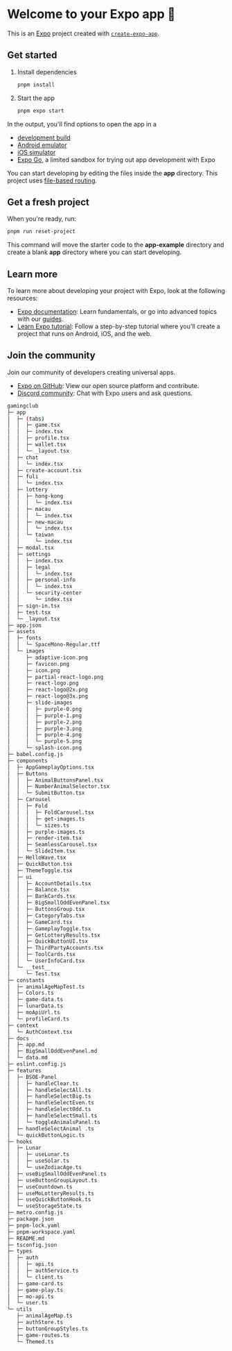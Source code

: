 # Welcome to your Expo app 👋

This is an [Expo](https://expo.dev) project created with [`create-expo-app`](https://www.npmjs.com/package/create-expo-app).

## Get started

1. Install dependencies

   ```bash
   pnpm install
   ```

2. Start the app

   ```bash
   pnpm expo start
   ```

In the output, you'll find options to open the app in a

- [development build](https://docs.expo.dev/develop/development-builds/introduction/)
- [Android emulator](https://docs.expo.dev/workflow/android-studio-emulator/)
- [iOS simulator](https://docs.expo.dev/workflow/ios-simulator/)
- [Expo Go](https://expo.dev/go), a limited sandbox for trying out app development with Expo

You can start developing by editing the files inside the **app** directory. This project uses [file-based routing](https://docs.expo.dev/router/introduction).

## Get a fresh project

When you're ready, run:

```bash
pnpm run reset-project
```

This command will move the starter code to the **app-example** directory and create a blank **app** directory where you can start developing.

## Learn more

To learn more about developing your project with Expo, look at the following resources:

- [Expo documentation](https://docs.expo.dev/): Learn fundamentals, or go into advanced topics with our [guides](https://docs.expo.dev/guides).
- [Learn Expo tutorial](https://docs.expo.dev/tutorial/introduction/): Follow a step-by-step tutorial where you'll create a project that runs on Android, iOS, and the web.

## Join the community

Join our community of developers creating universal apps.

- [Expo on GitHub](https://github.com/expo/expo): View our open source platform and contribute.
- [Discord community](https://chat.expo.dev): Chat with Expo users and ask questions.

```bash
gamingclub
├─ app
│  ├─ (tabs)
│  │  ├─ game.tsx
│  │  ├─ index.tsx
│  │  ├─ profile.tsx
│  │  ├─ wallet.tsx
│  │  └─ _layout.tsx
│  ├─ chat
│  │  └─ index.tsx
│  ├─ create-account.tsx
│  ├─ fuli
│  │  └─ index.tsx
│  ├─ lottery
│  │  ├─ hong-kong
│  │  │  └─ index.tsx
│  │  ├─ macau
│  │  │  └─ index.tsx
│  │  ├─ new-macau
│  │  │  └─ index.tsx
│  │  └─ taiwan
│  │     └─ index.tsx
│  ├─ modal.tsx
│  ├─ settings
│  │  ├─ index.tsx
│  │  ├─ legal
│  │  │  └─ index.tsx
│  │  ├─ personal-info
│  │  │  └─ index.tsx
│  │  └─ security-center
│  │     └─ index.tsx
│  ├─ sign-in.tsx
│  ├─ test.tsx
│  └─ _layout.tsx
├─ app.json
├─ assets
│  ├─ fonts
│  │  └─ SpaceMono-Regular.ttf
│  └─ images
│     ├─ adaptive-icon.png
│     ├─ favicon.png
│     ├─ icon.png
│     ├─ partial-react-logo.png
│     ├─ react-logo.png
│     ├─ react-logo@2x.png
│     ├─ react-logo@3x.png
│     ├─ slide-images
│     │  ├─ purple-0.png
│     │  ├─ purple-1.png
│     │  ├─ purple-2.png
│     │  ├─ purple-3.png
│     │  ├─ purple-4.png
│     │  └─ purple-5.png
│     └─ splash-icon.png
├─ babel.config.js
├─ components
│  ├─ AppGameplayOptions.tsx
│  ├─ Buttons
│  │  ├─ AnimalButtonsPanel.tsx
│  │  ├─ NumberAnimalSelector.tsx
│  │  └─ SubmitButton.tsx
│  ├─ Carousel
│  │  ├─ Fold
│  │  │  ├─ FoldCarousel.tsx
│  │  │  ├─ get-images.ts
│  │  │  └─ sizes.ts
│  │  ├─ purple-images.ts
│  │  ├─ render-item.tsx
│  │  ├─ SeamlessCarousel.tsx
│  │  └─ SlideItem.tsx
│  ├─ HelloWave.tsx
│  ├─ QuickButton.tsx
│  ├─ ThemeToggle.tsx
│  ├─ ui
│  │  ├─ AccountDetails.tsx
│  │  ├─ Balance.tsx
│  │  ├─ BankCards.tsx
│  │  ├─ BigSmallOddEvenPanel.tsx
│  │  ├─ ButtonsGroup.tsx
│  │  ├─ CategoryTabs.tsx
│  │  ├─ GameCard.tsx
│  │  ├─ GameplayToggle.tsx
│  │  ├─ GetLotteryResults.tsx
│  │  ├─ QuickButtonUI.tsx
│  │  ├─ ThirdPartyAccounts.tsx
│  │  ├─ ToolCards.tsx
│  │  └─ UserInfoCard.tsx
│  └─ __test__
│     └─ Test.tsx
├─ constants
│  ├─ animalAgeMapTest.ts
│  ├─ Colors.ts
│  ├─ game-data.ts
│  ├─ lunarData.ts
│  ├─ moApiUrl.ts
│  └─ profileCard.ts
├─ context
│  └─ AuthContext.tsx
├─ docs
│  ├─ app.md
│  ├─ BigSmallOddEvenPanel.md
│  └─ data.md
├─ eslint.config.js
├─ features
│  ├─ BSOE-Panel
│  │  ├─ handleClear.ts
│  │  ├─ handleSelectAll.ts
│  │  ├─ handleSelectBig.ts
│  │  ├─ handleSelectEven.ts
│  │  ├─ handleSelectOdd.ts
│  │  ├─ handleSelectSmall.ts
│  │  └─ toggleAnimalsPanel.ts
│  ├─ handleSelectAnimal .ts
│  └─ quickButtonLogic.ts
├─ hooks
│  ├─ Lunar
│  │  ├─ useLunar.ts
│  │  ├─ useSolar.ts
│  │  └─ useZodiacAge.ts
│  ├─ useBigSmallOddEvenPanel.ts
│  ├─ useButtonGroupLayout.ts
│  ├─ useCountdown.ts
│  ├─ useMoLotteryResults.ts
│  ├─ useQuickButtonHook.ts
│  └─ useStorageState.ts
├─ metro.config.js
├─ package.json
├─ pnpm-lock.yaml
├─ pnpm-workspace.yaml
├─ README.md
├─ tsconfig.json
├─ types
│  ├─ auth
│  │  ├─ api.ts
│  │  ├─ authService.ts
│  │  └─ client.ts
│  ├─ game-card.ts
│  ├─ game-play.ts
│  ├─ mo-api.ts
│  └─ user.ts
└─ utils
   ├─ animalAgeMap.ts
   ├─ authStore.ts
   ├─ buttonGroupStyles.ts
   ├─ game-routes.ts
   └─ Themed.ts

```
